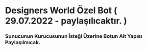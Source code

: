 <h1> Designers World Özel Bot ( 29.07.2022 - paylaşılıcaktır. ) </h1>
<h3> Sunucunun Kurucusunun İsteği Üzerine Botun Alt Yapısı Paylaşılmıcak.</h3>

